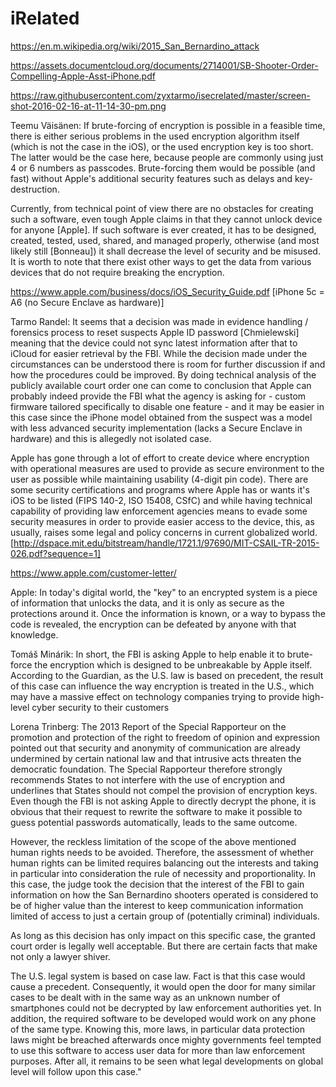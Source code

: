 # iRelated

https://en.m.wikipedia.org/wiki/2015_San_Bernardino_attack

https://assets.documentcloud.org/documents/2714001/SB-Shooter-Order-Compelling-Apple-Asst-iPhone.pdf

https://raw.githubusercontent.com/zyxtarmo/isecrelated/master/screen-shot-2016-02-16-at-11-14-30-pm.png

Teemu Väisänen: If brute-forcing of encryption is possible in a feasible time, there is either serious problems in the used encryption algorithm itself (which is not the case in the iOS), or the used encryption key is too short. The latter would be the case here, because people are commonly using just 4 or 6 numbers as passcodes. Brute-forcing them would be possible (and fast) without Apple's additional security features such as delays and key-destruction.

Currently, from technical point of view there are no obstacles for creating such a software, even tough Apple claims in that they cannot unlock device for anyone [Apple]. If such software is ever created, it has to be designed, created, tested, used, shared, and managed properly, otherwise (and most likely still [Bonneau]) it shall decrease the level of security and be misused. It is worth to note that there exist other ways to get the data from various devices that do not require breaking the encryption.

https://www.apple.com/business/docs/iOS_Security_Guide.pdf [iPhone 5c = A6 (no Secure Enclave as hardware)]

Tarmo Randel: It seems that a decision was made in evidence handling / forensics process to reset suspects Apple ID password [Chmielewski] meaning that the device could not sync latest information after that to iCloud for easier retrieval by the FBI. While the decision made under the circumstances can be understood there is room for further discussion if and how the procedures could be improved. By doing technical analysis of the publicly available court order one can come to conclusion that Apple can probably indeed provide the FBI what the agency is asking for - custom firmware tailored specifically to disable one feature - and it may be easier in this case since the iPhone model obtained from the suspect was a model with less advanced security implementation (lacks a Secure Enclave in hardware) and this is allegedly not isolated case.

Apple has gone through a lot of effort to create device where encryption with operational measures are used to provide as secure environment to the user as possible while maintaining usability (4-digit pin code). There are some security certifications and programs where Apple has or wants it's iOS to be listed (FIPS 140-2, ISO 15408, CSfC) and while having technical capability of providing law enforcement agencies means to evade some security measures in order to provide easier access to the device, this, as usually, raises some legal and policy concerns in current globalized world. [http://dspace.mit.edu/bitstream/handle/1721.1/97690/MIT-CSAIL-TR-2015-026.pdf?sequence=1]

https://www.apple.com/customer-letter/

Apple: In today's digital world, the "key" to an encrypted system is a piece of information that unlocks the data, and it is only as secure as the protections around it. Once the information is known, or a way to bypass the code is revealed, the encryption can be defeated by anyone with that knowledge.


Tomáš Minárik: In short, the FBI is asking Apple to help enable it to brute-force the
encryption which is designed to be unbreakable by Apple itself. According to
the Guardian, as the U.S. law is based on precedent, the result of
this case can influence the way encryption is treated in the U.S., which may
have a massive effect on technology companies trying to provide high-level
cyber security to their customers

Lorena Trinberg: The 2013 Report of the Special Rapporteur on the promotion and
protection of the right to freedom of opinion and expression pointed out
that security and anonymity of communication are already undermined by
certain national law and that intrusive acts threaten the democratic
foundation. The Special Rapporteur therefore strongly recommends States to
not interfere with the use of encryption and underlines that States should
not compel the provision of encryption keys. Even though the FBI is not
asking Apple to directly decrypt the phone, it is obvious that their request
to rewrite the software to make it possible to guess potential passwords
automatically, leads to the same outcome.

However, the reckless limitation of the scope of the above mentioned human
rights needs to be avoided. Therefore, the assessment of whether human
rights can be limited requires balancing out the interests and taking in
particular into consideration the rule of necessity and proportionality. In
this case, the judge took the decision that the interest of the FBI to gain
information on how the San Bernardino shooters operated is considered to be
of higher value than the interest to keep communication information limited
of access to just a certain group of (potentially criminal) individuals. 

As long as this decision has only impact on this specific case, the granted
court order is legally well acceptable. But there are certain facts that
make not only a lawyer shiver. 

The U.S. legal system is based on case law. Fact is that this case would
cause a precedent. Consequently, it would open the door for many similar
cases to be dealt with in the same way as an unknown number of smartphones
could not be decrypted by law enforcement authorities yet. In addition, the
required software to be developed would work on any phone of the same type.
Knowing this, more laws, in particular data protection laws might be
breached afterwards once mighty governments feel tempted to use this
software to access user data for more than law enforcement purposes. After
all, it remains to be seen what legal developments on global level will
follow upon this case."



